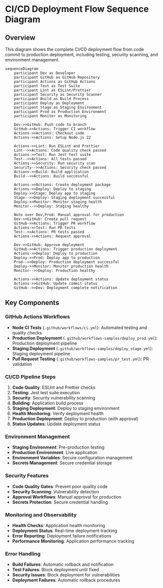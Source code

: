 # CI/CD Deployment Flow Sequence Diagram

## Overview
This diagram shows the complete CI/CD deployment flow from code commit to production deployment, including testing, security scanning, and environment management.

```mermaid
sequenceDiagram
    participant Dev as Developer
    participant GitHub as GitHub Repository
    participant Actions as GitHub Actions
    participant Test as Test Suite
    participant Lint as ESLint/Prettier
    participant Security as Security Scanner
    participant Build as Build Process
    participant Deploy as Deployment
    participant Stage as Staging Environment
    participant Prod as Production Environment
    participant Monitor as Monitoring

    Dev->>GitHub: Push code to branch
    GitHub->>Actions: Trigger CI workflow
    Actions->>Actions: Checkout code
    Actions->>Actions: Setup Node.js 22

    Actions->>Lint: Run ESLint and Prettier
    Lint-->>Actions: Code quality check passed
    Actions->>Test: Run Jest test suite
    Test-->>Actions: All tests passed
    Actions->>Security: Run security scan
    Security-->>Actions: Security check passed
    Actions->>Build: Build application
    Build-->>Actions: Build successful

    Actions->>Actions: Create deployment package
    Actions->>Deploy: Deploy to staging
    Deploy->>Stage: Deploy app to staging
    Stage-->>Deploy: Staging deployment successful
    Deploy->>Monitor: Monitor staging health
    Monitor-->>Deploy: Staging healthy

    Note over Dev,Prod: Manual approval for production
    Dev->>GitHub: Create pull request
    GitHub->>Actions: Trigger PR workflow
    Actions->>Test: Run PR tests
    Test-->>Actions: PR tests passed
    Actions->>Actions: Request approval

    Dev->>GitHub: Approve deployment
    GitHub->>Actions: Trigger production deployment
    Actions->>Deploy: Deploy to production
    Deploy->>Prod: Deploy app to production
    Prod-->>Deploy: Production deployment successful
    Deploy->>Monitor: Monitor production health
    Monitor-->>Deploy: Production healthy

    Actions->>Actions: Update deployment status
    Actions->>GitHub: Update commit status
    GitHub-->>Dev: Deployment complete notification
```

## Key Components

### GitHub Actions Workflows
- **Node CI Tests** (`.github/workflows/ci.yml`): Automated testing and quality checks
- **Production Deployment** (`.github/workflows-samples/deploy_prod.yml`): Production deployment pipeline
- **Staging Deployment** (`.github/workflows-samples/deploy_stage.yml`): Staging deployment pipeline
- **Pull Request Testing** (`.github/workflows-samples/pr_test.yml`): PR validation

### CI/CD Pipeline Steps
1. **Code Quality**: ESLint and Prettier checks
2. **Testing**: Jest test suite execution
3. **Security**: Security vulnerability scanning
4. **Building**: Application build process
5. **Staging Deployment**: Deploy to staging environment
6. **Health Monitoring**: Verify deployment health
7. **Production Deployment**: Deploy to production (with approval)
8. **Status Updates**: Update deployment status

### Environment Management
- **Staging Environment**: Pre-production testing
- **Production Environment**: Live application
- **Environment Variables**: Secure configuration management
- **Secrets Management**: Secure credential storage

### Security Features
- **Code Quality Gates**: Prevent poor quality code
- **Security Scanning**: Vulnerability detection
- **Approval Workflows**: Manual approval for production
- **Secrets Protection**: Secure credential handling

### Monitoring and Observability
- **Health Checks**: Application health monitoring
- **Deployment Status**: Real-time deployment tracking
- **Error Reporting**: Deployment failure notifications
- **Performance Monitoring**: Application performance tracking

### Error Handling
- **Build Failures**: Automatic rollback and notification
- **Test Failures**: Block deployment until fixed
- **Security Issues**: Block deployment for vulnerabilities
- **Deployment Failures**: Automatic rollback procedures 
